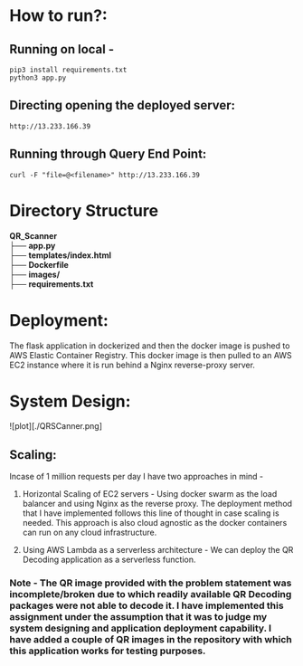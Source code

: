# How to run?:

## Running on local -

`pip3 install requirements.txt` <br>
`python3 app.py`

## Directing opening the deployed server:

`http://13.233.166.39`

## Running through Query End Point:

`curl -F "file=@<filename>" http://13.233.166.39`

# Directory Structure

**QR_Scanner** <br>
├── **app.py** <br>
├── **templates/index.html** <br>
├── **Dockerfile** <br>
├── **images/** <br>
├── **requirements.txt** <br>

# Deployment:
The flask application in dockerized and then the docker image is pushed to AWS Elastic Container Registry. 
This docker image is then pulled to an AWS EC2 instance where it is run behind a Nginx reverse-proxy server. 

# System Design:

![plot][./QRSCanner.png]

## Scaling:

Incase of 1 million requests per day I have two approaches in mind - 

1. Horizontal Scaling of EC2 servers - Using docker swarm as the load balancer and using Nginx as the reverse proxy. The deployment method that I have implemented follows this line of thought in case scaling is needed. This approach is also cloud agnostic as the docker containers can run on any cloud infrastructure.

2. Using AWS Lambda as a serverless architecture - We can deploy the QR Decoding application as a serverless function.



### Note - The QR image provided with the problem statement was incomplete/broken due to which readily available QR Decoding packages were not able to decode it. I have implemented this assignment under the assumption that it was to judge my system designing and application deployment capability. I have added a couple of QR images in the repository with which this application works for testing purposes.  
